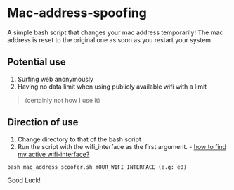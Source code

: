 # Mac-address-spoofing
A simple bash script that changes your mac address temporarily! The mac address is reset to the original one as soon as you restart your system.

## Potential use
1. Surfing web anonymously
2. Having no data limit when using publicly available wifi with a limit 
  > (certainly not how I use it)

## Direction of use
1. Change directory to that of the bash script
2. Run the script with the wifi_interface  as the first argument. - [how to find my active wifi-interface?](https://askubuntu.com/questions/405508/how-to-find-name-of-currently-active-network-interface)
```
bash mac_address_scoofer.sh YOUR_WIFI_INTERFACE (e.g: e0)
```

Good Luck!

